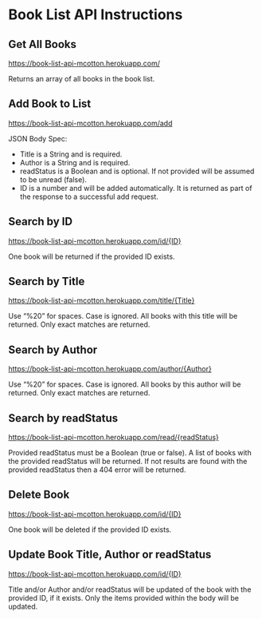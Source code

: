 # Book List API Instructions

## Get All Books
https://book-list-api-mcotton.herokuapp.com/

Returns an array of all books in the book list.

## Add Book to List
https://book-list-api-mcotton.herokuapp.com/add

JSON Body Spec:

*	Title is a String and is required.
*	Author is a String and is required.
*	readStatus is a Boolean and is optional. If not provided will be assumed to be unread (false).
*	ID is a number and will be added automatically. It is returned as part of the response to a successful add request. 


## Search by ID
https://book-list-api-mcotton.herokuapp.com/id/{ID}

One book will be returned if the provided ID exists. 

## Search by Title
https://book-list-api-mcotton.herokuapp.com/title/{Title}

Use “%20” for spaces. Case is ignored. 
All books with this title will be returned.
Only exact matches are returned. 

## Search by Author
https://book-list-api-mcotton.herokuapp.com/author/{Author}

Use “%20” for spaces. Case is ignored. 
All books by this author will be returned.
Only exact matches are returned.

## Search by readStatus
https://book-list-api-mcotton.herokuapp.com/read/{readStatus}

Provided readStatus must be a Boolean (true or false).
A list of books with the provided readStatus will be returned.
If not results are found with the provided readStatus then a 404 error will be returned. 

## Delete Book
https://book-list-api-mcotton.herokuapp.com/id/{ID}

One book will be deleted if the provided ID exists. 

## Update Book Title, Author or readStatus
https://book-list-api-mcotton.herokuapp.com/id/{ID}

Title and/or Author and/or readStatus will be updated of the book with the provided ID, if it exists. 
Only the items provided within the body will be updated. 
